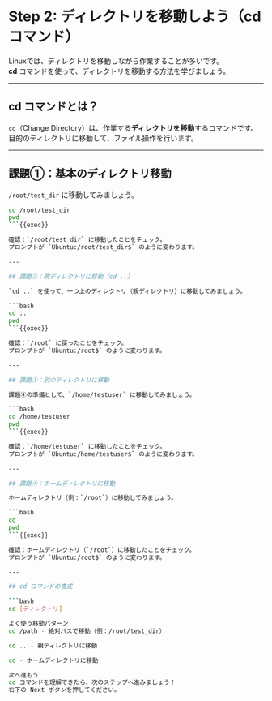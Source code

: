 # Step 2: ディレクトリを移動しよう（cd コマンド）

Linuxでは、ディレクトリを移動しながら作業することが多いです。  
**cd** コマンドを使って、ディレクトリを移動する方法を学びましょう。

---

## cd コマンドとは？

`cd`（Change Directory）は、作業する**ディレクトリを移動**するコマンドです。  
目的のディレクトリに移動して、ファイル操作を行います。

---

## 課題①：基本のディレクトリ移動

`/root/test_dir` に移動してみましょう。

```bash
cd /root/test_dir
pwd
```{{exec}}

確認：`/root/test_dir` に移動したことをチェック。  
プロンプトが `Ubuntu:/root/test_dir$` のように変わります。

---

## 課題②：親ディレクトリに移動（cd ..）

`cd ..` を使って、一つ上のディレクトリ（親ディレクトリ）に移動してみましょう。

```bash
cd ..
pwd
```{{exec}}

確認：`/root` に戻ったことをチェック。  
プロンプトが `Ubuntu:/root$` のように変わります。

---

## 課題③：別のディレクトリに移動

課題④の準備として、`/home/testuser` に移動してみましょう。

```bash
cd /home/testuser
pwd
```{{exec}}

確認：`/home/testuser` に移動したことをチェック。  
プロンプトが `Ubuntu:/home/testuser$` のように変わります。

---

## 課題④：ホームディレクトリに移動

ホームディレクトリ（例：`/root`）に移動してみましょう。

```bash
cd
pwd
```{{exec}}

確認：ホームディレクトリ（`/root`）に移動したことをチェック。  
プロンプトが `Ubuntu:/root$` のように変わります。

---

## cd コマンドの書式

```bash
cd [ディレクトリ]

よく使う移動パターン
cd /path - 絶対パスで移動（例：/root/test_dir）

cd .. - 親ディレクトリに移動

cd - ホームディレクトリに移動

次へ進もう
cd コマンドを理解できたら、次のステップへ進みましょう！
右下の Next ボタンを押してください。
